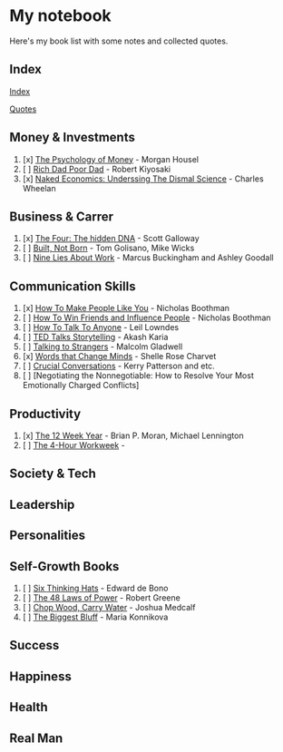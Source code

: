 # My notebook
Here's my book list with some notes and collected quotes.

## Index 
[Index](books/index.md)

[Quotes](quotes.md)

## Money & Investments
1. [x] [The Psychology of Money](books/tpom.md) -  Morgan Housel
2. [ ] [Rich Dad Poor Dad](books/rdpd.md) -  Robert Kiyosaki
3. [x] [Naked Economics: Underssing The Dismal Science](books/neutds.md) - Charles Wheelan

## Business & Carrer
1. [x] [The Four: The hidden DNA](books/tfthdna.md) - Scott Galloway
2. [ ] [Built, Not Born](books/bnb.md) -  Tom Golisano, Mike Wicks
3. [ ] [Nine Lies About Work](books/nlaw.md) -  Marcus Buckingham and Ashley Goodall

## Communication Skills
1. [x] [How To Make People Like You](books/htmplu.md) - Nicholas Boothman
2. [ ] [How To Win Friends and Influence People](books/htwfaip.md) - Nicholas Boothman
3. [ ] [How To Talk To Anyone](books/httta.md) - Leil Lowndes
4. [ ] [TED Talks Storytelling](books/tedts.md) - Akash Karia
5. [ ] [Talking to Strangers](books/tts.md) - Malcolm Gladwell
6. [x] [Words that Change Minds](books/wtcm.md) - Shelle Rose Charvet
7. [ ] [Crucial Conversations](books/ccon.md) - Kerry Patterson and etc.
8. [ ] [Negotiating the Nonnegotiable: How to Resolve Your Most Emotionally Charged Conflicts]

## Productivity
1. [x] [The 12 Week Year](books/t12wy.md) - Brian P. Moran, Michael Lennington
2. [ ] [The 4-Hour Workweek](books/t4hw.md) - 

## Society & Tech

## Leadership

## Personalities

## Self-Growth Books
1. [ ] [Six Thinking Hats](books/sth.md) - Edward de Bono
2. [ ] [The 48 Laws of Power](books/t48lop.md) - Robert Greene
3. [ ] [Chop Wood, Carry Water](books/cwcw.md) - Joshua Medcalf
4. [ ] [The Biggest Bluff](books/tbbluff.md) - Maria Konnikova

## Success

## Happiness

## Health

## Real Man

